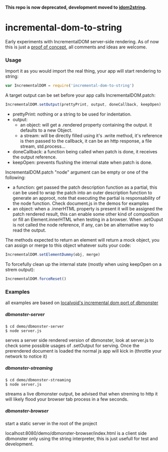 **This repo is now deprecated, development moved to [idom2string](https://github.com/paolocaminiti/idom2string).**

# incremental-dom-to-string
Early experiments with IncrementalDOM server-side rendering. As of now this is just a [proof of concept](https://github.com/google/incremental-dom/issues/50), all comments and ideas are welcome.

### Usage
Import it as you would import the real thing, your app will start rendering to string:
```javascript
var IncrementalDOM = require('incremental-dom-to-string')
```

A target output can be set before your app calls IncrementalDOM.patch:
```javascript
IncrementalDOM.setOutput(prettyPrint, output, doneCallback, keepOpen)
```
- prettyPrint: nothing or a string to be used for indentation.
- output:
  - an object: will get a .rendered property containing the output. it defaults to a new Object.
  - a stream: will be directly filled using it's .write method, it's reference is then passed to the callback, it can be an http response, a file stream, std.process...
- doneCallback: a function being called when patch is done, it receives the output reference.
- keepOpen: prevents flushing the internal state when patch is done.

IncrementalDOM.patch "node" argument can be empty or one of the following:
- a function: get passed the patch description function as a partial, this can be used to wrap the patch into an outer description function to generate an approot, note that executing the partial is responsability of the node function. Check document.js in the demos for examples
- an object: when a .innerHTML property is present it will be assigned the patch rendered result, this can enable some other kind of composition or fill an Element.innerHTML when testing in a browser. When .setOuput is not called the node reference, if any, can be an alternative way to read the output.

The methods expected to return an element will return a mock object, you can assign or merge to this object whatever suits your code:
```javascript
IncrementalDOM.setElementDummy(obj, merge)
```

To forcefully clean up the internal state (mostly when using keepOpen on a strem output):
```javascript
IncrementalDOM.forceReset()
```

### Examples
all examples are based on [localvoid's incremental dom port of dbmonster](https://github.com/localvoid/idom-dbmonster)

##### dbmonster-server
```
$ cd demo/dbmonster-server
$ node server.js
```
serves a server side rendered version of dbmonster, look at server.js to check some possible usages of .setOutput for serving. Once the prerendered document is loaded the normal js app will kick in (throttle your network to notice it)

##### dbmonster-streaming
```
$ cd demo/dbmonster-streaming
$ node server.js
```
streams a live dbmonster output, be advised that when streming to http it will likely flood your browser tab process in a few seconds.

##### dbmonster-browser
start a static server in the root of the project

localhost:8080/demo/dbmonster-browser/index.html is a client side dbmonster only using the string interpreter, this is just usefull for test and development.
